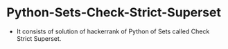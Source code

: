 # Python-Sets-Check-Strict-Superset
- It consists of solution of hackerrank of Python of Sets called Check Strict Superset.
